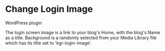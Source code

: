 # Change Login Image

WordPress plugin

The login screen image is a link to your blog's Home, with the blog's Name as a title. Background is a randomly selected from your Media Library file which has its title set to 'kgr-login-image'.
